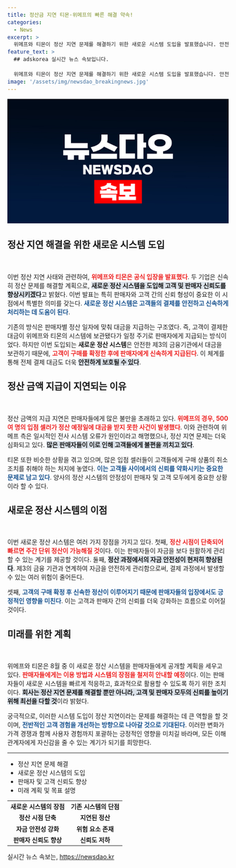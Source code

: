 ```yaml
---
title: 정산금 지연 티몬·위메프의 빠른 해결 약속!
categories:
  - News
excerpt: >
  위메프와 티몬이 정산 지연 문제를 해결하기 위한 새로운 시스템 도입을 발표했습니다. 안전한 제3금융기관에서 대금을 보관하며 더 빠르고 효율적인 정산을 지원할 예정입니다. 고객과 판매자의 신뢰를 회복할 수 있을지 주목됩니다!
feature_text: >
  ## adskorea 실시간 뉴스 속보입니다.

  위메프와 티몬이 정산 지연 문제를 해결하기 위한 새로운 시스템 도입을 발표했습니다. 안전한 제3금융기관에서 대금을 보관하며 더 빠르고 효율적인 정산을 지원할 예정입니다. 고객과 판매자의 신뢰를 회복할 수 있을지 주목됩니다!
image: '/assets/img/newsdao_breakingnews.jpg'
---
```


<p><img src="/assets/img/newsdao_breakingnews.jpg" alt="adskorea 속보" /></p>

<h2 data-ke-size="size26">정산 지연 해결을 위한 새로운 시스템 도입</h2>

<p data-ke-size="size16">&nbsp;</p>

<p>이번 정산 지연 사태와 관련하여, <b><span style="color: #ee2323;">위메프와 티몬은 공식 입장을 발표했다</span></b>. 두 기업은 신속히 정산 문제를 해결할 계획으로, <b><span style="background-color: #21538527;">새로운 정산 시스템을 도입해 고객 및 판매자 신뢰도를 향상시키겠다</span></b>고 밝혔다. 이번 발표는 특히 판매자와 고객 간의 신뢰 형성이 중요한 이 시점에서 특별한 의미를 갖는다. <b><span style="color: #1a5490;">새로운 정산 시스템은 고객들의 결제를 안전하고 신속하게 처리하는 데 도움이 된다</span></b>.</p>

<p>기존의 방식은 판매자별 정산 일자에 맞춰 대금을 지급하는 구조였다. 즉, 고객이 결제한 대금이 위메프와 티몬의 시스템에 보관됐다가 일정 주기로 판매자에게 지급되는 방식이었다. 하지만 이번 도입되는 <b>새로운 정산 시스템</b>은 안전한 제3의 금융기관에서 대금을 보관하기 때문에, <b><span style="color: #ee2323;">고객이 구매를 확정한 후에 판매자에게 신속하게 지급된다</span></b>. 이 체계를 통해 전체 결제 대금도 더욱 <b><span style="background-color: #21538527;">안전하게 보호될 수 있다</span></b>.</p>

<h2 data-ke-size="size26">정산 금액 지급이 지연되는 이유</h2>

<p data-ke-size="size16">&nbsp;</p>

<p>정산 금액의 지급 지연은 판매자들에게 많은 불만을 초래하고 있다. <b><span style="color: #ee2323;">위메프의 경우, 500여 명의 입점 셀러가 정산 예정일에 대금을 받지 못한 사건이 발생했다</span></b>. 이와 관련하여 위메프 측은 일시적인 전사 시스템 오류가 원인이라고 해명했으나, 정산 지연 문제는 더욱 심화되고 있다. <b><span style="background-color: #21538527;">많은 판매자들이 이로 인해 고객들에게 불편을 끼치고 있다</span></b>.</p>

<p>티몬 또한 비슷한 상황을 겪고 있으며, 많은 입점 셀러들이 고객들에게 구매 상품의 취소 조치를 취해야 하는 처지에 놓였다. <b><span style="color: #1a5490;">이는 고객들 사이에서의 신뢰를 약화시키는 중요한 문제로 남고 있다</span></b>. 양사의 정산 시스템의 안정성이 판매자 및 고객 모두에게 중요한 상황이라 할 수 있다.</p>

<h2 data-ke-size="size26">새로운 정산 시스템의 이점</h2>

<p data-ke-size="size16">&nbsp;</p>

<p>이번 새로운 정산 시스템은 여러 가지 장점을 가지고 있다. 첫째, <b><span style="color: #ee2323;">정산 시점이 단축되어 빠르면 주간 단위 정산이 가능해질 것</span></b>이다. 이는 판매자들이 자금을 보다 원활하게 관리할 수 있는 계기를 제공할 것이다. 둘째, <b><span style="background-color: #21538527;">정산 과정에서의 자금 안전성이 현저히 향상된다</span></b>. 제3의 금융 기관과 연계하여 자금을 안전하게 관리함으로써, 결제 과정에서 발생할 수 있는 여러 위험이 줄어든다. </p>

<p>셋째, <b><span style="color: #1a5490;">고객의 구매 확정 후 신속한 정산이 이루어지기 때문에 판매자들의 입장에서도 긍정적인 영향을 미친다</span></b>. 이는 고객과 판매자 간의 신뢰를 더욱 강화하는 흐름으로 이어질 것이다. </p>

<h2 data-ke-size="size26">미래를 위한 계획</h2>

<p data-ke-size="size16">&nbsp;</p>

<p>위메프와 티몬은 8월 중 이 새로운 정산 시스템을 판매자들에게 공개할 계획을 세우고 있다. <b><span style="color: #ee2323;">판매자들에게는 이용 방법과 시스템의 장점을 철저히 안내할 예정</span></b>이다. 이는 판매자들이 새로운 시스템을 빠르게 적응하고, 효과적으로 활용할 수 있도록 하기 위한 조치이다. <b><span style="background-color: #21538527;">회사는 정산 지연 문제를 해결할 뿐만 아니라, 고객 및 판매자 모두의 신뢰를 높이기 위해 최선을 다할 것</span></b>이라 밝혔다.</p>

<p>궁극적으로, 이러한 시스템 도입이 정산 지연이라는 문제를 해결하는 데 큰 역할을 할 것이며, <b><span style="color: #1a5490;">전반적인 고객 경험을 개선하는 방향으로 나아갈 것으로 기대된다</span></b>. 이러한 변화가 가격 경쟁과 함께 사용자 경험까지 포괄하는 긍정적인 영향을 미치길 바라며, 모든 이해관계자에게 자신감을 줄 수 있는 계기가 되기를 희망한다.</p>

<hr>

<ul>
  <li>정산 지연 문제 해결</li>
  <li>새로운 정산 시스템의 도입</li>
  <li>판매자 및 고객 신뢰도 향상</li>
  <li>미래 계획 및 목표 설명</li>
</ul>

<table style="width: 100%;">
  <tr>
    <td style="text-align: center; height: 17px;"><b>새로운 시스템의 장점</b></td>
    <td style="text-align: center; height: 17px;"><b>기존 시스템의 단점</b></td>
  </tr>
  <tr>
    <td style="text-align: center; height: 17px;"><b>정산 시점 단축</b></td>
    <td style="text-align: center; height: 17px;"><b>지연된 정산</b></td>
  </tr>
  <tr>
    <td style="text-align: center; height: 17px;"><b>자금 안전성 강화</b></td>
    <td style="text-align: center; height: 17px;"><b>위험 요소 존재</b></td>
  </tr>
  <tr>
    <td style="text-align: center; height: 17px;"><b>판매자 신뢰도 향상</b></td>
    <td style="text-align: center; height: 17px;"><b>신뢰도 저하</b></td>
  </tr>
</table>
실시간 뉴스 속보는, <a href="https://newsdao.kr" rel="dofollow">https://newsdao.kr</a>


